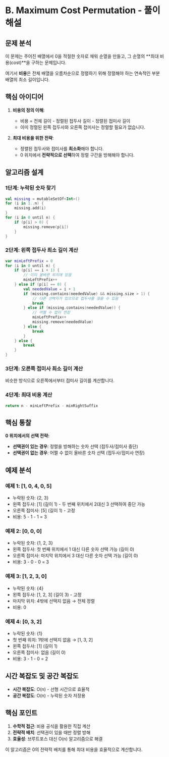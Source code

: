 # B. Maximum Cost Permutation - 풀이 해설

## 문제 분석

이 문제는 주어진 배열에서 0을 적절한 숫자로 채워 순열을 만들고, 그 순열의 **최대 비용(cost)**을 구하는 문제입니다.

여기서 **비용**은 전체 배열을 오름차순으로 정렬하기 위해 정렬해야 하는 연속적인 부분 배열의 최소 길이입니다.

## 핵심 아이디어

1. **비용의 정의 이해**:
   - 비용 = 전체 길이 - 정렬된 접두사 길이 - 정렬된 접미사 길이
   - 이미 정렬된 왼쪽 접두사와 오른쪽 접미사는 정렬할 필요가 없습니다.

2. **최대 비용을 위한 전략**:
   - 정렬된 접두사와 접미사를 **최소화**해야 합니다.
   - 0 위치에서 **전략적으로 선택**하여 정렬 구간을 방해해야 합니다.

## 알고리즘 설계

### 1단계: 누락된 숫자 찾기
```kotlin
val missing = mutableSetOf<Int>()
for (i in 1..n) {
    missing.add(i)
}
for (i in 0 until n) {
    if (p[i] > 0) {
        missing.remove(p[i])
    }
}
```

### 2단계: 왼쪽 접두사 최소 길이 계산
```kotlin
var minLeftPrefix = 0
for (i in 0 until n) {
    if (p[i] == i + 1) {
        // 이미 올바른 위치에 있음
        minLeftPrefix++
    } else if (p[i] == 0) {
        val neededValue = i + 1
        if (missing.contains(neededValue) && missing.size > 1) {
            // 다른 선택지가 있으므로 접두사를 끊을 수 있음
            break
        } else if (missing.contains(neededValue)) {
            // 어쩔 수 없이 연장
            minLeftPrefix++
            missing.remove(neededValue)
        } else {
            break
        }
    } else {
        break
    }
}
```

### 3단계: 오른쪽 접미사 최소 길이 계산
비슷한 방식으로 오른쪽에서부터 접미사 길이를 계산합니다.

### 4단계: 최대 비용 계산
```kotlin
return n - minLeftPrefix - minRightSuffix
```

## 핵심 통찰

**0 위치에서의 선택 전략:**
- **선택권이 있는 경우**: 정렬을 방해하는 숫자 선택 (접두사/접미사 중단)
- **선택권이 없는 경우**: 어쩔 수 없이 올바른 숫자 선택 (접두사/접미사 연장)

## 예제 분석

### 예제 1: [1, 0, 4, 0, 5]
- 누락된 숫자: {2, 3}
- 왼쪽 접두사: [1] (길이 1) - 두 번째 위치에서 2대신 3 선택하여 중단 가능
- 오른쪽 접미사: [5] (길이 1) - 고정
- 비용: 5 - 1 - 1 = 3

### 예제 2: [0, 0, 0]
- 누락된 숫자: {1, 2, 3}
- 왼쪽 접두사: 첫 번째 위치에서 1 대신 다른 숫자 선택 가능 (길이 0)
- 오른쪽 접미사: 마지막 위치에서 3 대신 다른 숫자 선택 가능 (길이 0)
- 비용: 3 - 0 - 0 = 3

### 예제 3: [1, 2, 3, 0]
- 누락된 숫자: {4}
- 왼쪽 접두사: [1, 2, 3] (길이 3) - 고정
- 마지막 위치: 4밖에 선택지 없음 → 전체 정렬
- 비용: 0

### 예제 4: [0, 3, 2]
- 누락된 숫자: {1}
- 첫 번째 위치: 1밖에 선택지 없음 → [1, 3, 2]
- 왼쪽 접두사: [1] (길이 1)
- 오른쪽 접미사: 없음 (길이 0)
- 비용: 3 - 1 - 0 = 2

## 시간 복잡도 및 공간 복잡도

- **시간 복잡도**: O(n) - 선형 시간으로 효율적
- **공간 복잡도**: O(n) - 누락된 숫자 저장용

## 핵심 포인트

1. **수학적 접근**: 비용 공식을 활용한 직접 계산
2. **전략적 배치**: 선택권이 있을 때만 정렬 방해
3. **효율성**: 브루트포스 대신 O(n) 알고리즘으로 해결

이 알고리즘은 0의 전략적 배치를 통해 최대 비용을 효율적으로 계산합니다.